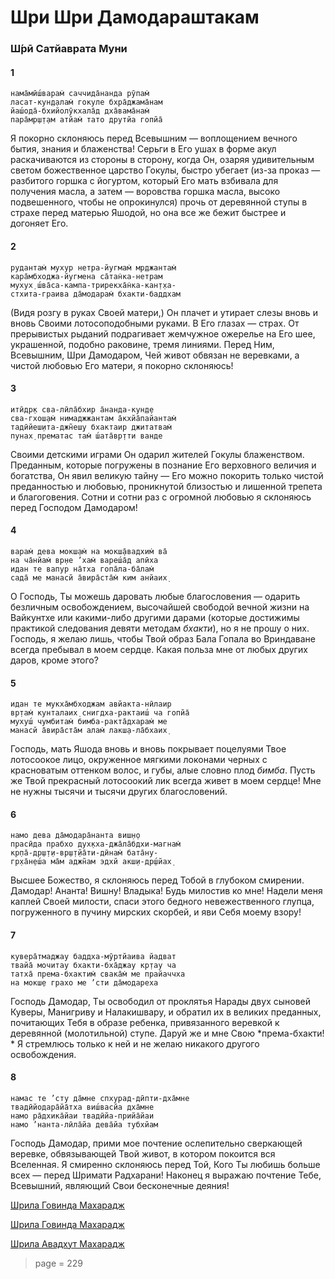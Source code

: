 # Шри Шри Дамодараштакам

### Ш́рӣ Сатйаврата Муни

#### 1

    нама̄мӣш́варам̇ саччида̄нанда рӯпам̇
    ласат-кун̣д̣алам̇ гокуле бхра̄джама̄нам
    йаш́ода̄-бхийолӯкхала̄д дха̄вама̄нам̇
    пара̄мр̣ш̣т̣ам атйам̇ тато друтйа гопйа̄

Я покорно склоняюсь перед Всевышним — воплощением вечного бытия, знания и блаженства! Серьги в Его ушах в форме акул раскачиваются из стороны в сторону, когда Он, озаряя удивительным светом божественное царство Гокулы, быстро убегает (из-за проказ — разбитого горшка с йогуртом, который Его мать взбивала для получения масла, а затем — воровства горшка масла, высоко подвешенного, чтобы не опрокинулся) прочь от деревянной ступы в страхе перед матерью Яшодой, но она все же бежит быстрее и догоняет Его.

#### 2

    рудантам̇ мухур нетра-йугмам̇ мр̣джантам̇
    кара̄мбходжа-йугмена са̄тан̇ка-нетрам
    мухух̣ ш́ва̄са-кампа-трирекха̄н̇ка-кан̣т̣ха-
    стхита-граива да̄модарам̇ бхакти-баддхам

(Видя розгу в руках Своей матери,) Он плачет и утирает слезы вновь и вновь Своими лотосоподобными руками. В Его глазах — страх. От прерывистых рыданий подрагивает жемчужное ожерелье на Его шее, украшенной, подобно раковине, тремя линиями. Перед Ним, Всевышним, Шри Дамодаром, Чей живот обвязан не веревками, а чистой любовью Его матери, я покорно склоняюсь!

#### 3

    итӣдр̣к сва-лӣла̄бхир а̄нанда-кун̣д̣е
    сва-гхош̣ам̇ нимаджжантам а̄кхйа̄пайантам̇
    тадӣйеш̣ита-джн̃еш̣у бхактаир джитатвам̇
    пунах̣ прематас там̇ ш́ата̄вр̣тти ванде

Своими детскими играми Он одарил жителей Гокулы блаженством. Преданным, которые погружены в познание Его верховного величия и богатства, Он явил великую тайну — Его можно покорить только чистой преданностью и любовью, проникнутой близостью и лишенной трепета и благоговения. Сотни и сотни раз с огромной любовью я склоняюсь перед Господом Дамодаром!

#### 4

    варам̇ дева мокш̣ам̇ на мокш̣а̄вадхим̇ ва̄
    на ча̄нйам̇ вр̣не ’хам̇ вареш́а̄д апӣха
    идан те вапур на̄тха гопа̄ла-ба̄лам̇
    сада̄ ме манасй а̄вира̄ста̄м̇ ким анйаих̣

О Господь, Ты можешь даровать любые благословения — одарить безличным освобождением, высочайшей свободой вечной жизни на Вайкунтхе или какими-либо другими дарами (которые достижимы практикой следования девяти методам *бхакти*), но я не прошу о них. Господь, я желаю лишь, чтобы Твой образ Бала Гопала во Вриндаване всегда пребывал в моем сердце. Какая польза мне от любых других даров, кроме этого?

#### 5

    идан те мукха̄мбходжам авйакта-нӣлаир
    вр̣там̇ кунталаих̣ снигдха-рактаиш́ ча гопйа̄
    мухуш́ чумбитам̇ бимба-ракта̄дхарам̇ ме
    манасй а̄вира̄ста̄м алам̇ лакш̣а-ла̄бхаих̣

Господь, мать Яшода вновь и вновь покрывает поцелуями Твое лотосоокое лицо, окруженное мягкими локонами черных с красноватым оттенком волос, и губы, алые словно плод *бимба*. Пусть же Твой прекрасный лотосоокий лик всегда живет в моем сердце! Мне не нужны тысячи и тысячи других благословений.

#### 6

    намо дева да̄модара̄нанта виш̣н̣о
    прасӣда прабхо дух̣кха-джа̄ла̄бдхи-магнам̇
    кр̣па̄-др̣ш̣т̣и-вр̣ш̣т̣йа̄ти-дӣнам̇ бата̄ну-
    гр̣ха̄н̣еш́а ма̄м аджн̃ам эдхй акш̣и-др̣ш́йах̣

Высшее Божество, я склоняюсь перед Тобой в глубоком смирении. Дамодар! Ананта! Вишну! Владыка! Будь милостив ко мне! Надели меня каплей Своей милости, спаси этого бедного невежественного глупца, погруженного в пучину мирских скорбей, и яви Себя моему взору!

#### 7

    кувера̄тмаджау баддха-мӯртйаива йадват
    твайа̄ мочитау бхакти-бха̄джау кр̣тау ча
    татха̄ према-бхактим̇ свака̄м̇ ме прайаччха
    на мокш̣е грахо ме ’сти да̄модареха

Господь Дамодар, Ты освободил от проклятья Нарады двух сыновей Куверы, Манигриву и Налакишвару, и обратил их в великих преданных, почитающих Тебя в образе ребенка, привязанного веревкой к деревянной (молотильной) ступе. Даруй же и мне Свою *према-бхакти! * Я стремлюсь только к ней и не желаю никакого другого освобождения.

#### 8

    намас те ’сту да̄мне спхурад-дӣпти-дха̄мне
    твадӣйодара̄йа̄тха виш́васйа дха̄мне
    намо ра̄дхика̄йаи твадӣйа-прийа̄йаи
    намо ’нанта-лӣла̄йа дева̄йа тубхйам

Господь Дамодар, прими мое почтение ослепительно сверкающей веревке, обвязывающей Твой живот, в котором покоится вся Вселенная. Я смиренно склоняюсь перед Той, Кого Ты любишь больше всех — перед Шримати Радхарани! Наконец я выражаю почтение Тебе, Всевышний, являющий Свои бесконечные деяния!

[Шрила Говинда Махарадж](https://soundcloud.com/bharatimaharaj/govinda-maharaj-damodarastakam)

[Шрила Говинда Махарадж](https://soundcloud.com/bharatimaharaj/govinda-maharaj-sri-sri-1)

[Шрила Авадхут Махарадж](https://soundcloud.com/bharatimaharaj/avadxut-maxaradzh)


> page = 229